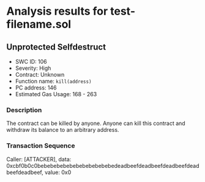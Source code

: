 # Analysis results for test-filename.sol

## Unprotected Selfdestruct
- SWC ID: 106
- Severity: High
- Contract: Unknown
- Function name: `kill(address)`
- PC address: 146
- Estimated Gas Usage: 168 - 263

### Description

The contract can be killed by anyone.
Anyone can kill this contract and withdraw its balance to an arbitrary address.

### Transaction Sequence

Caller: [ATTACKER], data: 0xcbf0b0c0bebebebebebebebebebebebedeadbeefdeadbeefdeadbeefdeadbeefdeadbeef, value: 0x0

